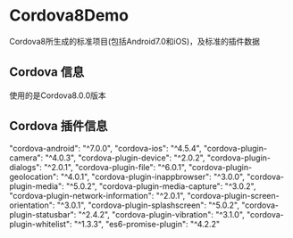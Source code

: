 # Cordova8Demo
Cordova8所生成的标准项目(包括Android7.0和iOS)，及标准的插件数据
## Cordova 信息
使用的是Cordova8.0.0版本
## Cordova 插件信息
"cordova-android": "^7.0.0",
"cordova-ios": "^4.5.4",
"cordova-plugin-camera": "^4.0.3",
"cordova-plugin-device": "^2.0.2",
"cordova-plugin-dialogs": "^2.0.1",
"cordova-plugin-file": "^6.0.1",
"cordova-plugin-geolocation": "^4.0.1",
"cordova-plugin-inappbrowser": "^3.0.0",
"cordova-plugin-media": "^5.0.2",
"cordova-plugin-media-capture": "^3.0.2",
"cordova-plugin-network-information": "^2.0.1",
"cordova-plugin-screen-orientation": "^3.0.1",
"cordova-plugin-splashscreen": "^5.0.2",
"cordova-plugin-statusbar": "^2.4.2",
"cordova-plugin-vibration": "^3.1.0",
"cordova-plugin-whitelist": "^1.3.3",
"es6-promise-plugin": "^4.2.2"
